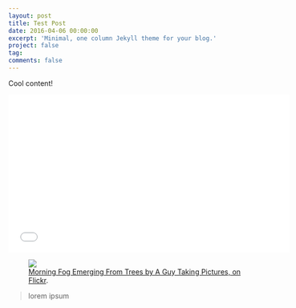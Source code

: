 ```yaml
---
layout: post
title: Test Post
date: 2016-04-06 00:00:00
excerpt: 'Minimal, one column Jekyll theme for your blog.'
project: false
tag:
comments: false
---
```


Cool content!

<iframe width="560" height="315" src="//www.youtube.com/embed/7_2CJs_VZk4" frameborder="0"> </iframe>

<figure>
	<a href="http://farm9.staticflickr.com/8426/7758832526_cc8f681e48_b.jpg"><img src="http://farm9.staticflickr.com/8426/7758832526_cc8f681e48_c.jpg"></a>
	<figcaption><a href="http://www.flickr.com/photos/80901381@N04/7758832526/" title="Morning Fog Emerging From Trees by A Guy Taking Pictures, on Flickr">Morning Fog Emerging From Trees by A Guy Taking Pictures, on Flickr</a>.</figcaption>
</figure>

> lorem ipsum